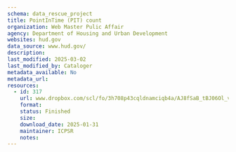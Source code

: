 ```yaml
---
schema: data_rescue_project 
title: PointInTime (PIT) count
organization: Web Master Pulic Affair
agency: Department of Housing and Urban Development
websites: hud.gov
data_source: www.hud.gov/
description: 
last_modified: 2025-03-02
last_modified_by: Cataloger
metadata_available: No
metadata_url: 
resources:
  - id: 317
    url: www.dropbox.com/scl/fo/3h708p43cqldnamciqb4a/AJ8fSaB_tBJ06Ol_vfndU?rlkey=wi4r3xqwom14mqizgo7fzsv70&dl=0
    format: 
    status: Finished
    size: 
    download_date: 2025-01-31
    maintainer: ICPSR
    notes: 
---
```

